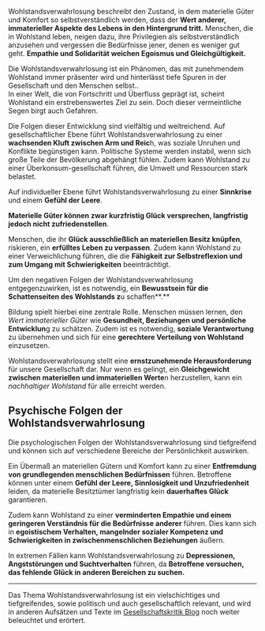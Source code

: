 Wohlstandsverwahrlosung beschreibt den Zustand, in dem materielle Güter und Komfort so selbstverständlich werden, dass der **Wert anderer, immaterieller Aspekte des Lebens in den Hintergrund tritt.** Menschen, die in Wohlstand leben, neigen dazu, ihre Privilegien als selbstverständlich anzusehen und vergessen die Bedürfnisse jener, denen es weniger gut geht. **Empathie und Solidarität weichen Egoismus und Gleichgültigkeit.**

Die Wohlstandsverwahrlosung ist ein Phänomen, das mit zunehmendem Wohlstand immer präsenter wird und hinterlässt tiefe Spuren in der Gesellschaft und den Menschen selbst..  
In einer Welt, die von Fortschritt und Überfluss geprägt ist, scheint Wohlstand ein erstrebenswertes Ziel zu sein. Doch dieser vermeintliche Segen birgt auch Gefahren. 

Die Folgen dieser Entwicklung sind vielfältig und weitreichend. Auf gesellschaftlicher Ebene führt Wohlstandsverwahrlosung zu einer **wachsenden Kluft zwischen Arm und Reic**h, was soziale Unruhen und Konflikte begünstigen kann. Politische Systeme werden instabil, wenn sich große Teile der Bevölkerung abgehängt fühlen. Zudem kann Wohlstand zu einer Überkonsum-gesellschaft führen, die Umwelt und Ressourcen stark belastet.

Auf individueller Ebene führt Wohlstandsverwahrlosung zu einer **Sinnkrise** und einem **Gefühl der Leere**. 

**Materielle Güter können zwar kurzfristig Glück versprechen, langfristig jedoch nicht zufriedenstellen**. 

Menschen, die ihr **Glück ausschließlich an materiellen Besitz knüpfen**, riskieren, ein **erfülltes Leben zu verpassen**. Zudem kann Wohlstand zu einer Verweichlichung führen, die die **Fähigkeit zur Selbstreflexion und zum Umgang mit Schwierigkeiten** beeinträchtigt.

Um den negativen Folgen der Wohlstandsverwahrlosung entgegenzuwirken, ist es notwendig, ein **Bewusstsein für die Schattenseiten des Wohlstands z**u schaffen**.** 

Bildung spielt hierbei eine zentrale Rolle. Menschen müssen lernen, den *Wert immaterieller Güter* wie **Gesundheit, Beziehungen und persönliche Entwicklun**g zu schätzen. Zudem ist es notwendig, **soziale Verantwortung** zu übernehmen und sich für eine **gerechtere Verteilung von Wohlstand** einzusetzen.

Wohlstandsverwahrlosung stellt eine **ernstzunehmende Herausforderung** für unsere Gesellschaft dar. Nur wenn es gelingt, ein **Gleichgewicht zwischen materiellen und immateriellen Werte**n herzustellen, kann ein *nachhaltiger Wohlstand* für alle erreicht werden.

## Psychische Folgen der Wohlstandsverwahrlosung 

Die psychologischen Folgen der Wohlstandsverwahrlosung sind tiefgreifend und können sich auf verschiedene Bereiche der Persönlichkeit auswirken. 

Ein Übermaß an materiellen Gütern und Komfort kann zu einer **Entfremdung von grundlegenden menschlichen Bedürfnissen** führen. Betroffene können unter einem **Gefühl der Leere, Sinnlosigkeit und Unzufriedenheit** leiden, da materielle Besitztümer langfristig kein **dauerhaftes Glück** garantieren. 

Zudem kann Wohlstand zu einer **verminderten Empathie und einem geringeren Verständnis für die Bedürfnisse anderer** führen. Dies kann sich in **egoistischem Verhalten, mangelnder sozialer Kompetenz und Schwierigkeiten in zwischenmenschlichen Beziehungen** äußern. 

In extremen Fällen kann Wohlstandsverwahrlosung zu **Depressionen, Angststörungen und Suchtverhalten** führen, da **Betroffene versuchen, das fehlende Glück in anderen Bereichen zu suchen.**

---

Das Thema Wohlstandsverwahrlosung ist ein vielschichtiges und tiefgreifendes, sowie politisch und auch gesellschaftlich relevant, und wird in anderen Aufsätzen und Texte im [Gesellschaftskritik Blog](https://s2030c.github.io/gesellschaftskritik/) noch weiter beleuchtet und erörtert. 


